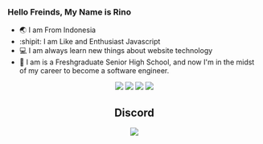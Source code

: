 ### Hello Freinds, My Name is Rino

- 🌏 I am From Indonesia
- :shipit:  I am Like and Enthusiast Javascript
- :computer: I am always learn new things about website technology 
- :runner: I am is a Freshgraduate Senior High School, and now I'm in the midst of my career to become a software engineer.

<div align="center">
  <img src="https://img.shields.io/badge/javascript-%23323330.svg?style=for-the-badge&logo=javascript&logoColor=%23F7DF1E"/>
  <img src="https://img.shields.io/badge/node.js-%2343853D.svg?style=for-the-badge&logo=node.js&logoColor=white"/>
  <img src="https://img.shields.io/badge/react-%2320232a.svg?style=for-the-badge&logo=react&logoColor=%2361DAFB"/>
  <img src="https://img.shields.io/badge/tailwindcss-%2338B2AC.svg?style=for-the-badge&logo=tailwind-css&logoColor=white"/>
</div>

<!--START_SECTION:waka-->
<!--END_SECTION:waka-->

<div align="center"><h2 align="center">Discord</h2><img src="https://discord.c99.nl/widget/theme-3/446571129100828672.png" /></div>

